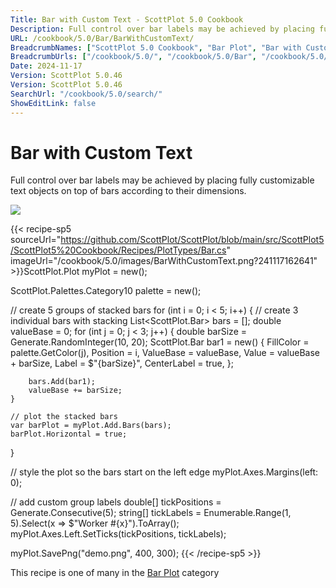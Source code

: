 ```yaml
---
Title: Bar with Custom Text - ScottPlot 5.0 Cookbook
Description: Full control over bar labels may be achieved by placing fully customizable text objects on top of bars according to their dimensions.
URL: /cookbook/5.0/Bar/BarWithCustomText/
BreadcrumbNames: ["ScottPlot 5.0 Cookbook", "Bar Plot", "Bar with Custom Text"]
BreadcrumbUrls: ["/cookbook/5.0/", "/cookbook/5.0/Bar", "/cookbook/5.0/Bar/BarWithCustomText"]
Date: 2024-11-17
Version: ScottPlot 5.0.46
Version: ScottPlot 5.0.46
SearchUrl: "/cookbook/5.0/search/"
ShowEditLink: false
---
```



<div class='d-flex align-items-center mt-5'>
<h1 class='me-2 text-dark my-0 border-0'>Bar with Custom Text</h1>
</div>

Full control over bar labels may be achieved by placing fully customizable text objects on top of bars according to their dimensions.

[![](/cookbook/5.0/images/BarWithCustomText.png?241117162641)](/cookbook/5.0/images/BarWithCustomText.png?241117162641)

{{< recipe-sp5 sourceUrl="https://github.com/ScottPlot/ScottPlot/blob/main/src/ScottPlot5/ScottPlot5%20Cookbook/Recipes/PlotTypes/Bar.cs" imageUrl="/cookbook/5.0/images/BarWithCustomText.png?241117162641" >}}ScottPlot.Plot myPlot = new();

ScottPlot.Palettes.Category10 palette = new();

// create 5 groups of stacked bars
for (int i = 0; i &lt; 5; i++)
{
    // create 3 individual bars with stacking
    List&lt;ScottPlot.Bar&gt; bars = [];
    double valueBase = 0;
    for (int j = 0; j &lt; 3; j++)
    {
        double barSize = Generate.RandomInteger(10, 20);
        ScottPlot.Bar bar1 = new()
        {
            FillColor = palette.GetColor(j),
            Position = i,
            ValueBase = valueBase,
            Value = valueBase + barSize,
            Label = $"{barSize}",
            CenterLabel = true,
        };

        bars.Add(bar1);
        valueBase += barSize;
    }

    // plot the stacked bars
    var barPlot = myPlot.Add.Bars(bars);
    barPlot.Horizontal = true;
}

// style the plot so the bars start on the left edge
myPlot.Axes.Margins(left: 0);

// add custom group labels
double[] tickPositions = Generate.Consecutive(5);
string[] tickLabels = Enumerable.Range(1, 5).Select(x =&gt; $"Worker #{x}").ToArray();
myPlot.Axes.Left.SetTicks(tickPositions, tickLabels);

myPlot.SavePng("demo.png", 400, 300);
{{< /recipe-sp5 >}}

<div class='my-5 text-center'>This recipe is one of many in the <a href='/cookbook/5.0/Bar'>Bar Plot</a> category</div>


